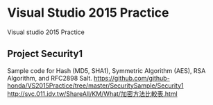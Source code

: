 # Visual Studio 2015 Practice 
Visual studio 2015 Practice

## Project Security1
Sample code for Hash (MD5, SHA1), Symmetric Algorithm (AES), RSA Algorithm, and RFC2898 Salt. 
https://github.com/github-honda/VS2015Practice/tree/master/SecuritySample/Security1 
http://svc.011.idv.tw/ShareAll/KM/What/加密方法比較表.html

